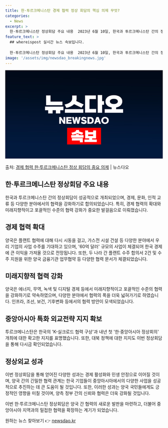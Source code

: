 ```yaml
---
title: 한·투르크메니스탄 경제 협력 정상 회담의 핵심 의제 무엇?
categories:
  - News
excerpt: >
  한·투르크메니스탄 정상회담 주요 내용  2023년 6월 10일, 한국과 투르크메니스탄 간의 정상회담이 성공적…
feature_text: >
  ## whereispost 실시간 뉴스 속보입니다.

  한·투르크메니스탄 정상회담 주요 내용  2023년 6월 10일, 한국과 투르크메니스탄 간의 정상회담이 성공적…
image: '/assets/img/newsdao_breakingnews.jpg'
---
```


![뉴스다오 속보](/assets/img/newsdao_breakingnews.jpg)

<p>출처: <a href="https://newsdao.kr/4182" rel="dofollow">경제 협력 한·투르크메니스탄 정상 회담의 중요 의제</a> | 뉴스다오</p>

<h2 data-ke-size="size26">한·투르크메니스탄 정상회담 주요 내용</h2>
​
한국과 투르크메니스탄 간의 정상회담이 성공적으로 개최되었으며, 경제, 문화, 인적 교류 등 다양한 분야에서의 협력을 강화하기로 합의되었습니다. 특히, 경제 협력의 확대와 미래지향적이고 포괄적인 수준의 협력 강화가 중요한 발걸음으로 이뤄졌습니다.

<h2 data-ke-size="size26">경제 협력 확대</h2>
<p data-ke-size="size16">양국은 플랜트 협력에 대해 다시 시동을 걸고, 가스전 시설 건설 등 다양한 분야에서 우리 기업의 사업 수주를 기대하고 있으며, '60억 달러' 규모의 사업이 체결되어 한국 경제에 큰 이익을 가져올 것으로 전망됩니다. 또한, 두 나라 간 플랜트 수주 합의서 2건 및 수주 지원을 위한 양국 금융기관 업무협약 등 다양한 협력 문서가 체결되었습니다.</p>

<h2 data-ke-size="size26">미래지향적 협력 강화</h2>
<p data-ke-size="size16">양국은 에너지, 무역, 녹색 및 디지털 경제 등에서 미래지향적이고 포괄적인 수준의 협력을 강화하기로 약속하였으며, 다양한 분야에서 협력의 폭을 더욱 넓혀가기로 하였습니다. 인프라, 조선, 보건, 기후변화 등에서의 협력 방안이 모색되었습니다.</p>

<h2 data-ke-size="size26">중앙아시아 특화 외교전략 지지 확보</h2>
<p data-ke-size="size16">투르크메니스탄은 한국의 'K-실크로드 협력 구상'과 내년 첫 '한·중앙아시아 정상회의' 개최에 대한 확고한 지지를 표명했습니다. 또한, 대북 정책에 대한 지지도 이번 정상회담을 통해 다시금 확인되었습니다.</p>

<h2 data-ke-size="size26">정상외교 성과</h2>
<p data-ke-size="size16">이번 정상회담을 통해 얻어진 다양한 성과는 경제 활성화와 민생 안정으로 이어질 것이며, 양국 간의 긴밀한 협력 관계는 한국 기업들이 중앙아시아에서의 다양한 사업을 성공적으로 추진하는 데 큰 도움이 될 것입니다. 또한, 이러한 성과는 양국 국민들에게도 긍정적인 영향을 미칠 것이며, 양측 정부 간의 신뢰와 협력은 더욱 강화될 것입니다.</p>

이번 한·투르크메니스탄 정상회담은 양국 간 협력의 새로운 발판을 마련하고, 더불어 중앙아시아 지역과의 밀접한 협력을 확장하는 계기가 되었습니다. 

원하는 뉴스 찾아보기 👉 <a href="https://newsdao.kr" rel="dofollow">newsdao.kr</a>


